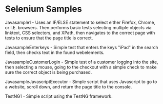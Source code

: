 # Selenium Samples


Javasample1 - Uses an IF/ELSE statement to select either Firefox, Chrome, or I.E. browsers. Then performs basic tests selecting multiple objects via linktext, CSS selectors, and XPath, then navigates to the correct page with tests to ensure that the page title is correct.

JavasampleEnterkeys - Simple test that enters the keys "iPad" in the search field, then checks text in the found webelements.

JavasampleCustomerLogin - Simple test of a customer logging into the site, then selecting a mouse, going to the checkout with a simple check to make sure the correct object is being purchased.

JavasampleJavascriptExecutor - Simple script that uses Javascript to go to a website, scroll down, and return the page title to the console.

TestNG1 - Simple script using the TestNG framework.

